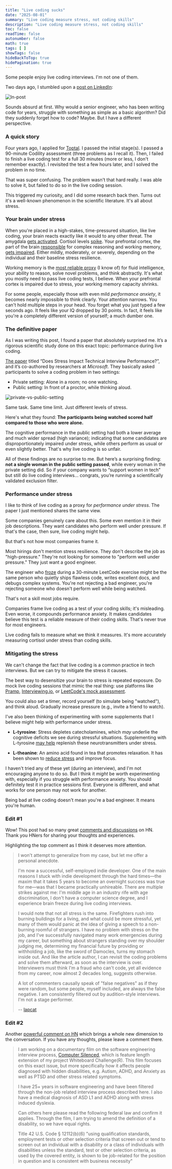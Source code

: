 ```yaml
---
title: "Live coding sucks"
date: "2025-08-01"
summary: "Live coding measure stress, not coding skills"
description: "Live coding measure stress, not coding skills"
toc: false
readTime: false
autonumber: false
math: true
tags: [ ]
showTags: false
hideBackToTop: true
hidePagination: true
---
```


Some people enjoy live coding interviews. I'm not one of them.

Two days ago, I stumbled upon a [post on LinkedIn]:

![ln-post](ln-post.png)

Sounds absurd at first. Why would a senior engineer, who has been writing code for years, struggle with
something as simple as a basic algorithm? Did they suddenly forget how to code? Maybe. But I have a different
perspective.

### A quick story

Four years ago, I applied for [Toptal]. I passed the initial stage(s). I passed a 90-minute Codility assessment (three
problems as I recall it). Then, I failed to finish a live coding test for a full 30 minutes (more or less, I don't
remember exactly). I revisited the test a few hours later, and I solved the problem in no time.

That was super confusing. The problem wasn't that hard really. I was able to solve it, but failed to do so in the live
coding session.

This triggered my curiosity, and I did some research back then. Turns out it's a well-known phenomenon in the scientific
literature. It's all about stress.

### Your brain under stress

When you're placed in a high-stakes, time-pressured situation, like live coding, your brain reacts exactly like it would
to any other threat. The amygdala [gets activated]. Cortisol levels [spike]. Your prefrontal cortex, the part of the
brain [responsible] for complex reasoning and working memory, [gets impaired]. Either mildly, moderately, or severely,
depending on the individual and their baseline stress resilience.

Working memory is the [most reliable proxy] (I know of) for fluid intelligence, your ability to reason, solve novel
problems, and think abstractly. It's what you mostly need to pass live coding tests, I believe. When your prefrontal
cortex is impaired due to stress, your working memory capacity shrinks.

For some people, especially those with even mild *performance anxiety*, it becomes nearly impossible to think clearly.
Your attention narrows. You can't hold multiple steps in your head. You forget what you just typed a few seconds ago. It
feels like your IQ dropped by 30 points. In fact, it feels like you're a completely different version of yourself; a
much dumber one.

### The definitive paper

As I was writing this post, I found a paper that absolutely surprised me. It’s a rigorous scientific study done on this
exact topic: performance during live coding.

[The paper] titled “Does Stress Impact Technical Interview Performance?”, and it’s co-authored by researchers at
*Microsoft*. They basically asked participants to solve a coding problem in two settings:

- Private setting: Alone in a room; no one watching.
- Public setting: In front of a proctor, while thinking aloud.

![private-vs-public-setting](private-vs-public-setting.png)

Same task. Same time limit. Just different levels of stress.

Here's what they found: **The participants being watched scored half compared to those who were alone.**

The cognitive performance in the public setting had both a lower average and much wider spread (high variance);
indicating that some candidates are disproportionately impaired under stress, while others perform as usual or even
slightly better. That's why live coding is so unfair.

All of these findings are no surprise to me. But here’s a surprising finding: **not a single woman in the public setting
passed**, while every woman in the private setting did. So if your company wants to “support women in tech” but still
do live coding interviews… congrats, you’re running a scientifically validated exclusion filter.

### Performance under stress

I like to think of live coding as a proxy for *performance under stress*. The paper I just mentioned shares the same
view.

Some companies genuinely care about this. Some even mention it in their job descriptions. They want candidates who
perform well under pressure. If that's the case, then sure, live coding might help.

But that's not how most companies frame it.

Most hirings don't mention stress resilience. They don't describe the job as "high-pressure." They're not looking for
someone to "perform well under pressure." They just want a good engineer.

The engineer who [froze] during a 30-minute LeetCode exercise might be the same person who quietly ships flawless code,
writes excellent docs, and debugs complex systems. You're not rejecting a bad engineer, you're rejecting someone who
doesn't perform well while being watched.

That's not a skill most jobs require.

Companies frame live coding as a test of your coding skills; it's misleading. Even worse, it compounds performance
anxiety. It makes candidates believe this test is a reliable measure of their coding skills. That's never true for most
engineers.

Live coding fails to measure what we think it measures. It's more accurately measuring cortisol under stress than coding
skills.

### Mitigating the stress

We can't change the fact that live coding is a common practice in tech interviews. But we can try to mitigate the stress
it causes.

The best way to desensitize your brain to stress is repeated exposure. Do mock live coding sessions that mimic the real
thing: use platforms like [Pramp], [Interviewing.io], or [LeetCode's mock assessment].

You could also set a timer, record yourself (to simulate being "watched"), and think aloud. Gradually increase
pressure (e.g., invite a friend to watch).

I've also been thinking of experimenting with some supplements that I believe might help with performance under stress.

- **L-tyrosine**: Stress depletes catecholamines, which *may* underlie the cognitive deficits we see during stressful
  situations. Supplementing with L-tyrosine [may help] replenish these neurotransmitters under stress.

- **L-theanine**: An amino acid found in tea that promotes relaxation. It has been shown to [reduce stress] and improve
  focus.

I haven't tried any of these yet (during an interview), and I'm not encouraging anyone to do so. But I think it *might*
be worth experimenting with, especially if you struggle with performance anxiety. You should definitely test it in
practice sessions first. Everyone is different, and what works for one person may not work for another.

Being bad at live coding doesn't mean you're a bad engineer. It means you're human.

### Edit #1

Wow! This post had so many great [comments and discussions] on HN. Thank you HNers for sharing your thoughts and
experiences.

Highlighting the top comment as I think it deserves more attention.

> I won't attempt to generalize from my case, but let me offer a personal anecdote.
>
> I'm now a successful, self-employed indie developer. One of the main reasons I stuck with indie development through
> the hard times—the maxim that it takes 5 years to become an overnight success was true for me—was that I became
> practically unhireable. There are multiple strikes against me: I'm middle age in an industry rife with age
> discrimination, I don't have a computer science degree, and I experience brain freeze during live coding interviews.
>
> I would note that not all stress is the same. Firefighters rush into burning buildings for a living, and what could be
> more stressful, yet many of them would panic at the idea of giving a speech to a non-burning roomful of strangers. I
> have no problem with stress on the job, and I've successfully navigated many work emergencies during my career, but
> something about strangers standing over my shoulder judging me, determining my financial future by providing or
> withholding a job, like the sword of Damocles, turns my stomach inside out. And like the article author, I can revisit
> the coding problems and solve them afterward, as soon as the interview is over. Interviewers must think I'm a fraud
> who can't code, yet all evidence from my career, now almost 2 decades long, suggests otherwise.
>
> A lot of commenters causally speak of "false negatives" as if they were random, but some people, myself included, are
> always the false negative. I am consistently filtered out by audition-style interviews. I'm not a stage performer.
>
> -- [lapcat](https://news.ycombinator.com/item?id=44757214)

### Edit #2

Another [powerful comment on HN] which brings a whole new dimension to the conversation. If you have any thoughts,
please leave a comment there.

> I am working on a documentary film on the software engineering interview process, [Computer Silenced], which is
> feature length extension of my project Whiteboard Challenge(R). This film focuses on this exact issue, but more
> specifically how it affects people diagnosed with hidden disabilities, e.g. Autism, ADHD, and Anxiety as well as PTSD
> and other stress related symptoms.
>
> I have 25+ years in software engineering and have been filtered through the non-job related interview process
> described here. I also have a medical diagnosis of ASD L1 and ADHD along with stress induced dyslexia.
>
> Can others here please read the following federal law and confirm it applies. Through the film, I am trying to amend
> the definition of a disability, so we have equal rights.
>
> Title 42 U.S. Code § 12112(b)(6) "using qualification standards, employment tests or other selection criteria that
> screen out or tend to screen out an individual with a disability or a class of individuals with disabilities unless
> the standard, test or other selection criteria, as used by the covered entity, is shown to be job-related for the
> position in question and is consistent with business necessity"

[post on LinkedIn]: https://www.linkedin.com/posts/sklivvz_we-ask-every-candidate-a-trivial-coding-question-activity-7356034496846094336-KHaE/

[Toptal]: https://www.toptal.com

[gets activated]: https://pubmed.ncbi.nlm.nih.gov/19596123/

[spike]: https://pubmed.ncbi.nlm.nih.gov/8255414/

[responsible]: https://pubmed.ncbi.nlm.nih.gov/28448453/

[gets impaired]: https://pubmed.ncbi.nlm.nih.gov/19455173/

[most reliable proxy]: https://pubmed.ncbi.nlm.nih.gov/21037165/

[the paper]: https://par.nsf.gov/servlets/purl/10196170

[froze]: https://pubmed.ncbi.nlm.nih.gov/17880916/

[Pramp]: https://www.pramp.com

[Interviewing.io]: https://interviewing.io

[LeetCode's mock assessment]: https://leetcode.com/assessment

[may help]: https://pubmed.ncbi.nlm.nih.gov/26424423/

[reduce stress]: https://pubmed.ncbi.nlm.nih.gov/34562208/

[reduce cortisol]: https://www.sciencedirect.com/science/article/abs/pii/S1550830724001691

[comments and discussions]: https://news.ycombinator.com/item?id=44756045

[powerful comment on HN]: https://news.ycombinator.com/item?id=44812984

[computer silenced]: https://cinedapt.com/casting/computer-silenced/
